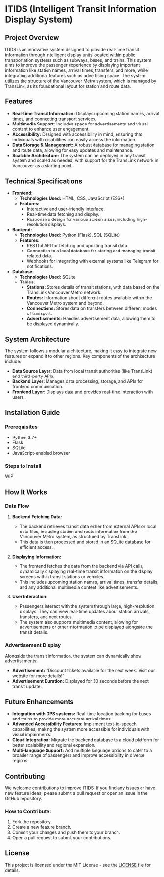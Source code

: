 # ITIDS (Intelligent Transit Information Display System)

## Project Overview
ITIDS is an innovative system designed to provide real-time transit information through intelligent display units located within public transportation systems such as subways, buses, and trains. This system aims to improve the passenger experience by displaying important information like station names, arrival times, transfers, and more, while integrating additional features such as advertising space. The system utilizes the structure of the Vancouver Metro system, which is managed by TransLink, as its foundational layout for station and route data.

## Features
- **Real-time Transit Information:** Displays upcoming station names, arrival times, and connecting transport services.
- **Multimedia Support:** Includes space for advertisements and visual content to enhance user engagement.
- **Accessibility:** Designed with accessibility in mind, ensuring that individuals with disabilities can easily access the information.
- **Data Storage & Management:** A robust database for managing station and route data, allowing for easy updates and maintenance.
- **Scalable Architecture:** The system can be deployed in any transit system and scaled as needed, with support for the TransLink network in Vancouver as a starting point.

## Technical Specifications
- **Frontend:**
  - **Technologies Used:** HTML, CSS, JavaScript (ES6+)
  - **Features:**
    - Interactive and user-friendly interface.
    - Real-time data fetching and display.
    - Responsive design for various screen sizes, including high-resolution displays.
- **Backend:**
  - **Technologies Used:** Python (Flask), SQL (SQLite)
  - **Features:**
    - RESTful API for fetching and updating transit data.
    - Connection to a local database for storing and managing transit-related data.
    - Webhooks for integrating with external systems like Telegram for notifications.
- **Database:**
  - **Technologies Used:** SQLite
  - **Tables:**
    - **Stations:** Stores details of transit stations, with data based on the TransLink Vancouver Metro network.
    - **Routes:** Information about different routes available within the Vancouver Metro system and beyond.
    - **Connections:** Stores data on transfers between different modes of transport.
    - **Advertisements:** Handles advertisement data, allowing them to be displayed dynamically.

## System Architecture
The system follows a modular architecture, making it easy to integrate new features or expand it to other regions. Key components of the architecture include:
- **Data Source Layer:** Data from local transit authorities (like TransLink) and third-party APIs.
- **Backend Layer:** Manages data processing, storage, and APIs for frontend communication.
- **Frontend Layer:** Displays data and provides real-time interaction with users.

## Installation Guide
### Prerequisites
- Python 3.7+  
- Flask
- SQLite
- JavaScript-enabled browser

### Steps to Install
WIP

## How It Works

### Data Flow
1. **Backend Fetching Data:**
   - The backend retrieves transit data either from external APIs or local data files, including station and route information from the Vancouver Metro system, as structured by TransLink.
   - This data is then processed and stored in an SQLite database for efficient access.

2. **Displaying Information:**
   - The frontend fetches the data from the backend via API calls, dynamically displaying real-time transit information on the display screens within transit stations or vehicles.
   - This includes upcoming station names, arrival times, transfer details, and any additional multimedia content like advertisements.

3. **User Interaction:**
   - Passengers interact with the system through large, high-resolution displays. They can view real-time updates about station arrivals, transfers, and next routes.
   - The system also supports multimedia content, allowing for advertisements or other information to be displayed alongside the transit details.

### Advertisement Display
Alongside the transit information, the system can dynamically show advertisements:
- **Advertisement:** “Discount tickets available for the next week. Visit our website for more details!”
- **Advertisement Duration:** Displayed for 30 seconds before the next transit update.

## Future Enhancements
- **Integration with GPS systems:** Real-time location tracking for buses and trains to provide more accurate arrival times.
- **Advanced Accessibility Features:** Implement text-to-speech capabilities, making the system more accessible for individuals with visual impairments.
- **Cloud Integration:** Migrate the backend database to a cloud platform for better scalability and regional expansion.
- **Multi-language Support:** Add multiple language options to cater to a broader range of passengers and improve accessibility in diverse regions.

## Contributing
We welcome contributions to improve ITIDS! If you find any issues or have new feature ideas, please submit a pull request or open an issue in the GitHub repository.

### How to Contribute:
1. Fork the repository.
2. Create a new feature branch.
3. Commit your changes and push them to your branch.
4. Open a pull request to submit your contributions.

## License
This project is licensed under the MIT License - see the [LICENSE](LICENSE) file for details.

   
